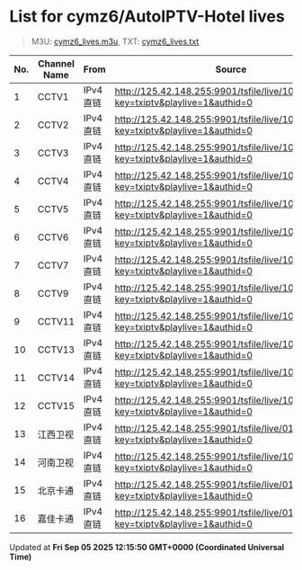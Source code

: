 # List for **cymz6/AutoIPTV-Hotel lives**

> M3U: [cymz6_lives.m3u](/cymz6_lives.m3u), TXT: [cymz6_lives.txt](/txt/cymz6_lives.txt)

| No. | Channel Name | From | Source |
| --- | ------------ | ---- | ------ |
| 1 | CCTV1 | IPv4 直链 | <http://125.42.148.255:9901/tsfile/live/1000_1.m3u8?key=txiptv&playlive=1&authid=0> |
| 2 | CCTV2 | IPv4 直链 | <http://125.42.148.255:9901/tsfile/live/1001_1.m3u8?key=txiptv&playlive=1&authid=0> |
| 3 | CCTV3 | IPv4 直链 | <http://125.42.148.255:9901/tsfile/live/1002_1.m3u8?key=txiptv&playlive=1&authid=0> |
| 4 | CCTV4 | IPv4 直链 | <http://125.42.148.255:9901/tsfile/live/1003_1.m3u8?key=txiptv&playlive=1&authid=0> |
| 5 | CCTV5 | IPv4 直链 | <http://125.42.148.255:9901/tsfile/live/1004_1.m3u8?key=txiptv&playlive=1&authid=0> |
| 6 | CCTV6 | IPv4 直链 | <http://125.42.148.255:9901/tsfile/live/1006_1.m3u8?key=txiptv&playlive=1&authid=0> |
| 7 | CCTV7 | IPv4 直链 | <http://125.42.148.255:9901/tsfile/live/1007_1.m3u8?key=txiptv&playlive=1&authid=0> |
| 8 | CCTV9 | IPv4 直链 | <http://125.42.148.255:9901/tsfile/live/1005_1.m3u8?key=txiptv&playlive=1&authid=0> |
| 9 | CCTV11 | IPv4 直链 | <http://125.42.148.255:9901/tsfile/live/1010_1.m3u8?key=txiptv&playlive=1&authid=0> |
| 10 | CCTV13 | IPv4 直链 | <http://125.42.148.255:9901/tsfile/live/1012_1.m3u8?key=txiptv&playlive=1&authid=0> |
| 11 | CCTV14 | IPv4 直链 | <http://125.42.148.255:9901/tsfile/live/1013_1.m3u8?key=txiptv&playlive=1&authid=0> |
| 12 | CCTV15 | IPv4 直链 | <http://125.42.148.255:9901/tsfile/live/1014_1.m3u8?key=txiptv&playlive=1&authid=0> |
| 13 | 江西卫视 | IPv4 直链 | <http://125.42.148.255:9901/tsfile/live/0119_1.m3u8?key=txiptv&playlive=1&authid=0> |
| 14 | 河南卫视 | IPv4 直链 | <http://125.42.148.255:9901/tsfile/live/1015_1.m3u8?key=txiptv&playlive=1&authid=0> |
| 15 | 北京卡通 | IPv4 直链 | <http://125.42.148.255:9901/tsfile/live/0132_1.m3u8?key=txiptv&playlive=1&authid=0> |
| 16 | 嘉佳卡通 | IPv4 直链 | <http://125.42.148.255:9901/tsfile/live/0143_1.m3u8?key=txiptv&playlive=1&authid=0> |

Updated at **Fri Sep 05 2025 12:15:50 GMT+0000 (Coordinated Universal Time)**
